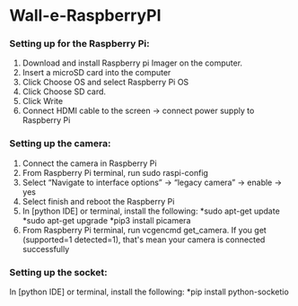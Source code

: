 # Wall-e-RaspberryPI

### Setting up for the Raspberry Pi: ###
1. Download and install Raspberry pi Imager on the computer.
2. Insert a microSD card into the computer
3. Click Choose OS and select Raspberry Pi OS
4. Click Choose SD card.
5. Click Write
6. Connect HDMI cable to the screen →  connect power supply to Raspberry Pi

### Setting up the camera: ###
1. Connect the camera in Raspberry Pi
2. From Raspberry Pi terminal, run sudo raspi-config
3. Select “Navigate to interface options” → “legacy camera” → enable → yes
4. Select finish and reboot the Raspberry Pi
5. In [python IDE] or terminal, install the following: 
  *sudo apt-get update
  *sudo apt-get upgrade
  *pip3 install picamera
6. From Raspberry Pi terminal, run vcgencmd get_camera. If you get (supported=1 detected=1), that's mean your camera is connected successfully

### Setting up the socket: ###
In [python IDE] or terminal, install the following:
 *pip install python-socketio

